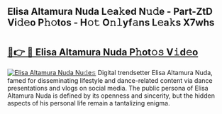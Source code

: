 ## Elisa Altamura Nuda L𝚎a𝚔ed N𝚞𝚍e - Part-ZtD Vi𝚍𝚎o P𝚑𝚘tos - H𝚘𝚝 O𝚗𝚕yf𝚊ns L𝚎a𝚔s X7whs

# <h2><a href="http://kfdi7p.oniu.top/?m=Elisa+Altamura+Nuda">🔗👉 🔴 Elisa Altamura Nuda P𝚑ot𝚘𝚜 V𝚒d𝚎o</a></h2>

[![Elisa Altamura Nuda Nu𝚍e𝚜](https://i.imgur.com/0qMVB7G.gif)](http://kfdi7p.oniu.top/?m=Elisa+Altamura+Nuda)
Digital trendsetter Elisa Altamura Nuda, famed for disseminating lifestyle and dance-related content via dance presentations and vlogs on social media. The public persona of Elisa Altamura Nuda is defined by its openness and sincerity, but the hidden aspects of his personal life remain a tantalizing enigma.  
